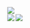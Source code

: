 <img align="left" src="https://github-readme-stats-jwattik.vercel.app/api?username=jwattik&show_icons=true&hide_border=true&theme=dark&include_all_commits=true&range=is_up_to_date" />
<br/>
<img align="left" src="https://github-readme-stats-jwattik.vercel.app/api/top-langs/?username=jwattik&show_icons=true&hide_border=true&theme=dark&langs_count=8&layout=compact" />

<img align="left" src="https://github-readme-stats-jwattik.vercel.app/api/wakatime?username=jwattik&theme=dark&hide_border=true">

<!--
**jwattik/jwattik** is a ✨ _special_ ✨ repository because its `README.md` (this file) appears on your GitHub profile.

Here are some ideas to get you started:

- 🔭 I’m currently working on ...
- 🌱 I’m currently learning ...
- 👯 I’m looking to collaborate on ...
- 🤔 I’m looking for help with ...
- 💬 Ask me about ...
- 📫 How to reach me: ...
- 😄 Pronouns: ...
- ⚡ Fun fact: ...
-->
